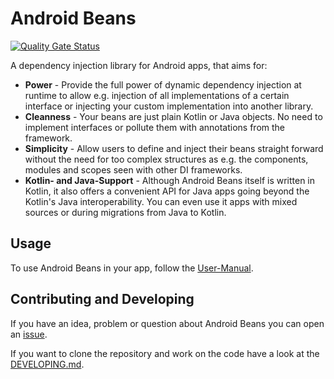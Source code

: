# Android Beans

[![Quality Gate Status](https://sonarcloud.io/api/project_badges/measure?project=christopherfrieler_android-beans&metric=alert_status)](https://sonarcloud.io/dashboard?id=christopherfrieler_android-beans)

A dependency injection library for Android apps, that aims for:
- **Power** - Provide the full power of dynamic dependency injection at runtime to allow e.g. injection of all implementations of a certain interface or injecting your custom implementation into another library.
- **Cleanness** - Your beans are just plain Kotlin or Java objects. No need to implement interfaces or pollute them with annotations from the framework.
- **Simplicity** - Allow users to define and inject their beans straight forward without the need for too complex structures as e.g. the components, modules and scopes seen with other DI frameworks.
- **Kotlin- and Java-Support** - Although Android Beans itself is written in Kotlin, it also offers a convenient API for Java apps going beyond the Kotlin's Java interoperability. You can even use it apps with mixed sources or during migrations from Java to Kotlin.


## Usage

To use Android Beans in your app, follow the [User-Manual](USAGE.md).


## Contributing and Developing 

If you have an idea, problem or question about Android Beans you can open an [issue](https://github.com/christopherfrieler/android-beans/issues).

If you want to clone the repository and work on the code have a look at the [DEVELOPING.md](DEVELOPING.md).

